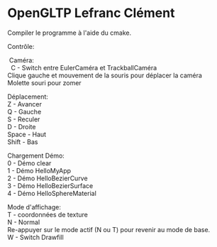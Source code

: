 # OpenGLTP Lefranc Clément  

Compiler le programme à l'aide du cmake.  

Contrôle:  

  &nbsp;Caméra:  
    &nbsp;&nbsp;C - Switch entre EulerCaméra et TrackballCaméra  
    Clique gauche et mouvement de la souris pour déplacer la caméra  
    Molette souri pour zomer
  
  Déplacement:  
    Z - Avancer  
    Q - Gauche  
    S - Reculer  
    D - Droite  
    Space - Haut  
    Shift - Bas  
    
  Chargement Démo:  
    0 - Démo clear  
    1 - Démo HelloMyApp  
    2 - Démo HelloBezierCurve  
    3 - Démo HelloBezierSurface  
    4 - Démo HelloSphereMaterial  

  Mode d'affichage:  
    T - coordonnées de texture  
    N - Normal  
    Re-appuyer sur le mode actif (N ou T) pour revenir au mode de base.  
    W - Switch Drawfill  
    

    
  
